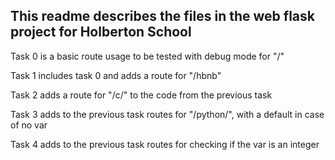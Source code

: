 ## This readme describes the files in the web flask project for Holberton School

Task 0 is a basic route usage to be tested with debug mode for "/"

Task 1 includes task 0 and adds a route for "/hbnb"

Task 2 adds a route for "/c/<variable>" to the code from the previous task

Task 3 adds to the previous task routes for "/python/<variable>", with a default in case of no var

Task 4 adds to the previous task routes for checking if the var is an integer

